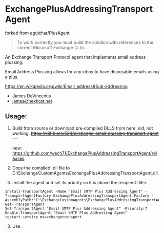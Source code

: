 ExchangePlusAddressingTransportAgent
==================

forked from eguichar/PlusAgent

> To work correctly you must build the solution with references to 
> the correct Microsoft Exchange DLLs.

An Exchange Transport Protocol agent that implements email address plussing. 

Email Address Plussing allows for any inbox to have disposable emails using a plus.

https://en.wikipedia.org/wiki/Email_address#Sub-addressing


- James DeVincentis
- james@hexhost.net

Usage:
-----
1. Build from source or download pre-compiled DLLS from here: old, not working: ~~https://kill-9.me/524/exchange-email-plussing-transport-agent  ---~~

   new: https://github.com/wech71/ExchangePlusAddressingTransportAgent/releases

2. Copy the compiled .dll file to C:\ExchangeCustomAgents\ExchangePlusAddressingTransportAgent.dll

3. Install the agent and set its priority so it is above the recipient filter.
  ```
  Install-TransportAgent -Name "Email SMTP Plus Addressing Agent" -TransportAgentFactory:ExchangePlusAddressingTransportAgent.Factory -AssemblyPath:"C:\ExchangeCustomAgents\ExchangePlusAddressingTransportAgent.dll"
  Get-TransportAgent
  Set-TransportAgent "Email SMTP Plus Addressing Agent" -Priority:7
  Enable-TransportAgent "Email SMTP Plus Addressing Agent"
  restart-service msexchangetransport
  ```
  
3. Use.
